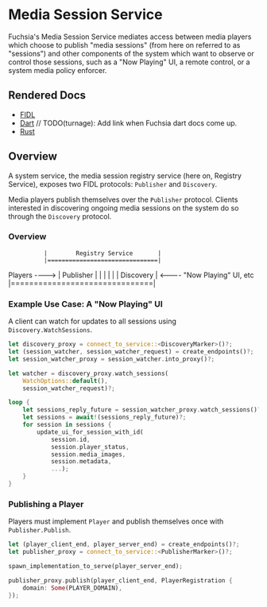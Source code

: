 # Media Session Service

Fuchsia's Media Session Service mediates access between media players which
choose to publish "media sessions" (from here on referred to as "sessions")
and other components of the system which want to observe or control those
sessions, such as a "Now Playing" UI, a remote control, or a system media
policy enforcer.

## Rendered Docs

* [FIDL](https://fuchsia.dev/reference/fidl/fuchsia.media.sessions2)
* [Dart]() // TODO(turnage): Add link when Fuchsia dart docs come up.
* [Rust](https://fuchsia-docs.firebaseapp.com/rust/fidl_fuchsia_media_sessions2/index.html)

## Overview

A system service, the media session registry service (here on, Registry Service),
exposes two FIDL protocols: `Publisher` and `Discovery`.

Media players publish themselves over the `Publisher` protocol. Clients
interested in discovering ongoing media sessions on the system do so through
the `Discovery` protocol.

### Overview

              |        Registry Service       |
              |===============================|
Players ----> | Publisher                     |
              |                               |
              |                               |
              |                     Discovery | <---- "Now Playing" UI, etc
              |===============================|

### Example Use Case: A "Now Playing" UI

A client can watch for updates to all sessions using `Discovery.WatchSessions`.

```rust
let discovery_proxy = connect_to_service::<DiscoveryMarker>()?;
let (session_watcher, session_watcher_request) = create_endpoints()?;
let session_watcher_proxy = session_watcher.into_proxy()?;

let watcher = discovery_proxy.watch_sessions(
    WatchOptions::default(),
    session_watcher_request)?;

loop {
    let sessions_reply_future = session_watcher_proxy.watch_sessions()?;
    let sessions = await!(sessions_reply_future)?;
    for session in sessions {
        update_ui_for_session_with_id(
            session.id,
            session.player_status,
            session.media_images,
            session.metadata,
            ...);
    }
}
```

### Publishing a Player

Players must implement `Player` and publish themselves once with
`Publisher.Publish`.

```rust
let (player_client_end, player_server_end) = create_endpoints()?;
let publisher_proxy = connect_to_service::<PublisherMarker>()?;

spawn_implementation_to_serve(player_server_end);

publisher_proxy.publish(player_client_end, PlayerRegistration {
    domain: Some(PLAYER_DOMAIN),
});
```
